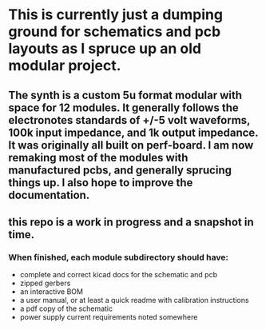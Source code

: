 # This is currently just a dumping ground for schematics and pcb layouts as I spruce up an old modular project. 

## The synth is a custom 5u format modular with space for 12 modules. It generally follows the electronotes standards of +/-5 volt waveforms, 100k input impedance, and 1k output impedance. It was originally all built on perf-board. I am now remaking most of the modules with manufactured pcbs, and generally sprucing things up. I also hope to improve the documentation.

## this repo is a work in progress and a snapshot in time.

### When finished, each module subdirectory should have:
- complete and correct kicad docs for the schematic and pcb
- zipped gerbers
- an interactive BOM
- a user manual, or at least a quick readme with calibration instructions
- a pdf copy of the schematic
- power supply current requirements noted somewhere